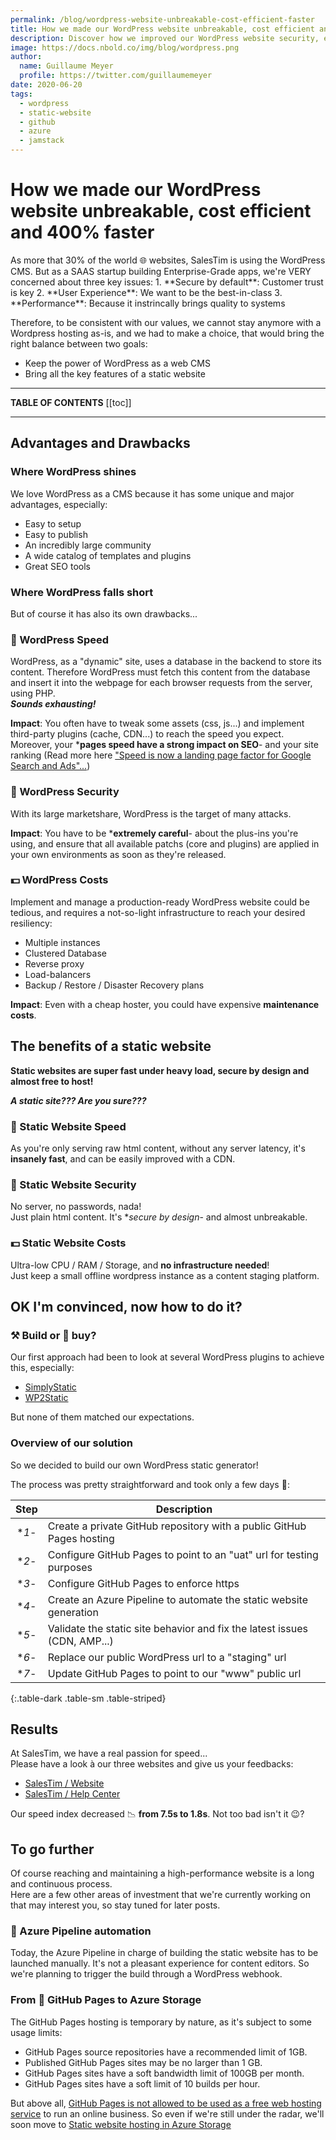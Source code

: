 ```yaml
---
permalink: /blog/wordpress-website-unbreakable-cost-efficient-faster
title: How we made our WordPress website unbreakable, cost efficient and 400% faster
description: Discover how we improved our WordPress website security, efficiency and speed by building a Static Site Generator for GitHub Pages
image: https://docs.nbold.co/img/blog/wordpress.png
author:
  name: Guillaume Meyer
  profile: https://twitter.com/guillaumemeyer
date: 2020-06-20
tags:
  - wordpress
  - static-website
  - github
  - azure
  - jamstack
---
```


# How we made our WordPress website unbreakable, cost efficient and 400% faster
<BlogHeadline />
As more that 30% of the world 🌐 websites, SalesTim is using the WordPress CMS. But as a SAAS startup building Enterprise-Grade apps, we're VERY concerned about three key issues:
1. **Secure by default**: Customer trust is key
2. **User Experience**: We want to be the best-in-class
3. **Performance**: Because it instrincally brings quality to systems

Therefore, to be consistent with our values, we cannot stay anymore with a Wordpress hosting as-is, and we had to make a choice, that would bring the right balance between two goals:
- Keep the power of WordPress as a web CMS
- Bring all the key features of a static website

---

**TABLE OF CONTENTS**
[[toc]]

---

## Advantages and Drawbacks

### Where WordPress shines
We love WordPress as a CMS because it has some unique and major advantages, especially:
- Easy to setup
- Easy to publish
- An incredibly large community
- A wide catalog of templates and plugins
- Great SEO tools

### Where WordPress falls short
But of course it has also its own drawbacks...

### 🚄 WordPress Speed
WordPress, as a "dynamic" site, uses a database in the backend to store its content. Therefore WordPress must fetch this content from the database and insert it into the webpage for each browser requests from the server, using PHP.  
***Sounds exhausting!***

**Impact**: You often have to tweak some assets (css, js...) and implement third-party plugins (cache, CDN...) to reach the speed you expect.
Moreover, your ***pages speed have a strong impact on SEO**- and your site ranking (Read more here ["Speed is now a landing page factor for Google Search and Ads"...](https://developers.google.com/web/updates/2018/07/search-ads-speed))

### 🔐 WordPress Security
With its large marketshare, WordPress is the target of many attacks.

**Impact**: You have to be ***extremely careful**- about the plus-ins you're using, and ensure that all available patchs (core and plugins) are applied in your own environments as soon as they're released.

### 💵 WordPress Costs
Implement and manage a production-ready WordPress website could be tedious, and requires a not-so-light infrastructure to reach your desired resiliency:
- Multiple instances
- Clustered Database
- Reverse proxy
- Load-balancers
- Backup / Restore / Disaster Recovery plans

**Impact**: Even with a cheap hoster, you could have expensive **maintenance costs**.

## The benefits of a static website
**Static websites are super fast under heavy load, secure by design and almost free to host!**

***A static site??? Are you sure???***

### 🚄 Static Website Speed
As you're only serving raw html content, without any server latency, it's **insanely fast**, and can be easily improved with a CDN.

### 🔐 Static Website Security
No server, no passwords, nada!  
Just plain html content. It's **secure by design*- and almost unbreakable.

### 💵 Static Website Costs
Ultra-low CPU / RAM / Storage, and **no infrastructure needed**!  
Just keep a small offline wordpress instance as a content staging platform.

## OK I'm convinced, now how to do it?

### ⚒ Build or 💸 buy?
Our first approach had been to look at several WordPress plugins to achieve this, especially:
- [SimplyStatic](https://www.simplystatic.co/)
- [WP2Static](https://wp2static.com/)

But none of them matched our expectations.

### Overview of our solution
So we decided to build our own WordPress static generator!

The process was pretty straightforward and took only a few days 📅:

| Step | Description |
|:----:|-------------|
| **1*- | Create a private GitHub repository with a public GitHub Pages hosting |
| **2*- | Configure GitHub Pages to point to an "uat" url for testing purposes |
| **3*- | Configure GitHub Pages to enforce https |
| **4*- | Create an Azure Pipeline to automate the static website generation |
| **5*- | Validate the static site behavior and fix the latest issues (CDN, AMP...) |
| **6*- | Replace our public WordPress url to a "staging" url |
| **7*- | Update GitHub Pages to point to our "www" public url |
{:.table-dark .table-sm .table-striped}

## Results
At SalesTim, we have a real passion for speed...  
Please have a look à our three websites and give us your feedbacks:
- [SalesTim / Website](https://www.salestim.com)
- [SalesTim / Help Center](https://help.salestim.com)

Our speed index decreased 📉 **from 7.5s to 1.8s**. Not too bad isn't it 😉?

## To go further
Of course reaching and maintaining a high-performance website is a long and continuous process.  
Here are a few other areas of investment that we're currently working on that may interest you, so stay tuned for later posts.

### 🚀 Azure Pipeline automation
Today, the Azure Pipeline in charge of building the static website has to be launched manually. It's not a pleasant experience for content editors. 
So we're planning to trigger the build through a WordPress webhook.

### From 🐙 GitHub Pages to Azure Storage
The GitHub Pages hosting is temporary by nature, as it's subject to some usage limits:
- GitHub Pages source repositories have a recommended limit of 1GB.
- Published GitHub Pages sites may be no larger than 1 GB.
- GitHub Pages sites have a soft bandwidth limit of 100GB per month.
- GitHub Pages sites have a soft limit of 10 builds per hour.

But above all, [GitHub Pages is not allowed to be used as a free web hosting service](https://docs.github.com/en/pages/getting-started-with-github-pages/about-github-pages) to run an online business. So even if we're still under the radar, we'll soon move to [Static website hosting in Azure Storage](https://docs.microsoft.com/en-us/azure/storage/blobs/storage-blob-static-website)

<Comments />
